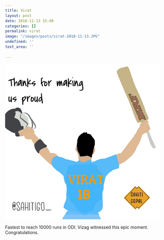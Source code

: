 ```yaml
---
title: Virat
layout: post
date: 2018-11-13 15:49
categories: []
permalink: virat
image: "/images/posts/virat-2018-11-13.JPG"
undefined: ''
text_area: ''

---
```

![](/images/posts/virat-2018-11-13-1.JPG)

Fastest to reach 10000 runs in ODI. Vizag witnessed this epic moment. Congratulations.
